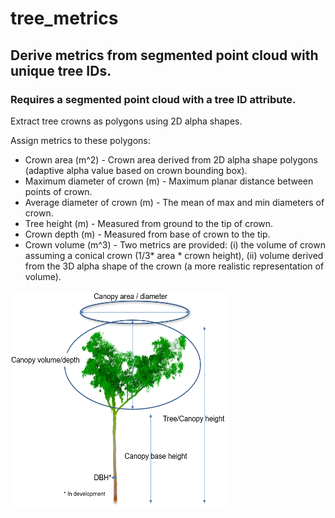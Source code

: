 # tree_metrics
## Derive metrics from segmented point cloud with unique tree IDs.
### Requires a segmented point cloud with a tree ID attribute.

Extract tree crowns as polygons using 2D alpha shapes.

Assign metrics to these polygons:
  - Crown area (m^2) - Crown area derived from 2D alpha shape polygons (adaptive alpha value based on crown bounding box).
  - Maximum diameter of crown (m) - Maximum planar distance between points of crown.
  - Average diameter of crown (m) - The mean of max and min diameters of crown.
  - Tree height (m) - Measured from ground to the tip of crown.
  - Crown depth (m) - Measured from base of crown to the tip.
  - Crown volume (m^3) - Two metrics are provided: (i) the volume of crown assuming a conical crown (1/3* area * crown height), (ii) volume derived from the 3D alpha shape of the crown (a more realistic representation of volume).

<img src="https://github.com/timwh/tree_metrics/blob/main/img/Screenshot_2025-05-23_145317.png" width="350" height="350" />
